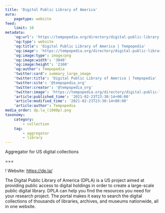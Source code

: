 ```yaml
---
title: 'Digital Public Library of America'
aura:
    pagetype: website
feed:
    limit: 10
metadata:
    'og:url': 'https://tempopedia.org/directory/digital-public-library-of-america'
    'og:type': website
    'og:title': 'Digital Public Library of America | Tempopedia'
    'og:image': 'https://tempopedia.org/directory/digital-public-library-of-america/dp.la_(1080p).png'
    'og:image:type': image/png
    'og:image:width': '3840'
    'og:image:height': '2160'
    'og:author': Tempopedia
    'twitter:card': summary_large_image
    'twitter:title': 'Digital Public Library of America | Tempopedia'
    'twitter:site': '@tempopedia_org'
    'twitter:creator': '@tempopedia_org'
    'twitter:image': 'https://tempopedia.org/directory/digital-public-library-of-america/dp.la_(1080p).png'
    'article:published_time': '2021-02-23T23:30:14+00:00'
    'article:modified_time': '2021-02-23T23:30:14+00:00'
    'article:author': Tempopedia
media_order: dp.la_(1080p).png
taxonomy:
    category:
        - collection
    tag:
        - aggregator
        - library
---
```


Aggregator for US digital collections

===

! Website: https://dp.la/

The Digital Public Library of America (DPLA) is a US project aimed at providing public access to digital holdings in order to create a large-scale public digital library. DPLA can help you find the resources you need for your research project. The portal makes it easy to search the digital collections of thousands of libraries, archives, and museums nationwide, all in one website.